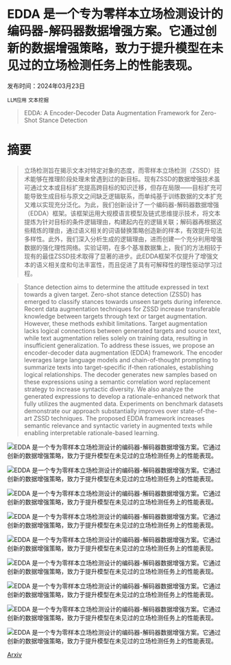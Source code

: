 # EDDA 是一个专为零样本立场检测设计的编码器-解码器数据增强方案。它通过创新的数据增强策略，致力于提升模型在未见过的立场检测任务上的性能表现。

发布时间：2024年03月23日

`LLM应用` `文本挖掘`

> EDDA: A Encoder-Decoder Data Augmentation Framework for Zero-Shot Stance Detection

# 摘要

> 立场检测旨在揭示文本对特定对象的态度，而零样本立场检测（ZSSD）技术能够在推理阶段处理未曾遇到过的新目标。现有ZSSD的数据增强技术虽可通过文本或目标扩充提高跨目标的知识迁移，但存在局限——目标扩充可能导致生成目标与原文之间缺乏逻辑联系，而单纯基于训练数据的文本扩充又难以实现充分泛化。为此，我们创新设计了一个编码器-解码器数据增强（EDDA）框架。该框架运用大规模语言模型及链式思维提示技术，将文本提炼为针对目标的条件逻辑理由，构建起内在的逻辑关联；解码器再根据这些精炼的理由，通过语义相关的词语替换策略创造新的样本，有效提升句法多样性。此外，我们深入分析生成的逻辑理由，进而创建一个充分利用增强数据的强化理性网络。实验证明，在多个基准数据集上，我们的方法相较于现有的最佳ZSSD技术取得了显著的进步。此EDDA框架不仅提升了增强文本的语义相关度和句法丰富性，而且促进了具有可解释性的理性驱动学习过程。

> Stance detection aims to determine the attitude expressed in text towards a given target. Zero-shot stance detection (ZSSD) has emerged to classify stances towards unseen targets during inference. Recent data augmentation techniques for ZSSD increase transferable knowledge between targets through text or target augmentation. However, these methods exhibit limitations. Target augmentation lacks logical connections between generated targets and source text, while text augmentation relies solely on training data, resulting in insufficient generalization. To address these issues, we propose an encoder-decoder data augmentation (EDDA) framework. The encoder leverages large language models and chain-of-thought prompting to summarize texts into target-specific if-then rationales, establishing logical relationships. The decoder generates new samples based on these expressions using a semantic correlation word replacement strategy to increase syntactic diversity. We also analyze the generated expressions to develop a rationale-enhanced network that fully utilizes the augmented data. Experiments on benchmark datasets demonstrate our approach substantially improves over state-of-the-art ZSSD techniques. The proposed EDDA framework increases semantic relevance and syntactic variety in augmented texts while enabling interpretable rationale-based learning.

![EDDA 是一个专为零样本立场检测设计的编码器-解码器数据增强方案。它通过创新的数据增强策略，致力于提升模型在未见过的立场检测任务上的性能表现。](../../../paper_images/2403.15715/frame2.png)

![EDDA 是一个专为零样本立场检测设计的编码器-解码器数据增强方案。它通过创新的数据增强策略，致力于提升模型在未见过的立场检测任务上的性能表现。](../../../paper_images/2403.15715/fram2.png)

![EDDA 是一个专为零样本立场检测设计的编码器-解码器数据增强方案。它通过创新的数据增强策略，致力于提升模型在未见过的立场检测任务上的性能表现。](../../../paper_images/2403.15715/tts.png)

![EDDA 是一个专为零样本立场检测设计的编码器-解码器数据增强方案。它通过创新的数据增强策略，致力于提升模型在未见过的立场检测任务上的性能表现。](../../../paper_images/2403.15715/open.png)

![EDDA 是一个专为零样本立场检测设计的编码器-解码器数据增强方案。它通过创新的数据增强策略，致力于提升模型在未见过的立场检测任务上的性能表现。](../../../paper_images/2403.15715/tdda.png)

![EDDA 是一个专为零样本立场检测设计的编码器-解码器数据增强方案。它通过创新的数据增强策略，致力于提升模型在未见过的立场检测任务上的性能表现。](../../../paper_images/2403.15715/edda.png)

![EDDA 是一个专为零样本立场检测设计的编码器-解码器数据增强方案。它通过创新的数据增强策略，致力于提升模型在未见过的立场检测任务上的性能表现。](../../../paper_images/2403.15715/a.png)

![EDDA 是一个专为零样本立场检测设计的编码器-解码器数据增强方案。它通过创新的数据增强策略，致力于提升模型在未见过的立场检测任务上的性能表现。](../../../paper_images/2403.15715/b.png)

![EDDA 是一个专为零样本立场检测设计的编码器-解码器数据增强方案。它通过创新的数据增强策略，致力于提升模型在未见过的立场检测任务上的性能表现。](../../../paper_images/2403.15715/z.png)

[Arxiv](https://arxiv.org/abs/2403.15715)